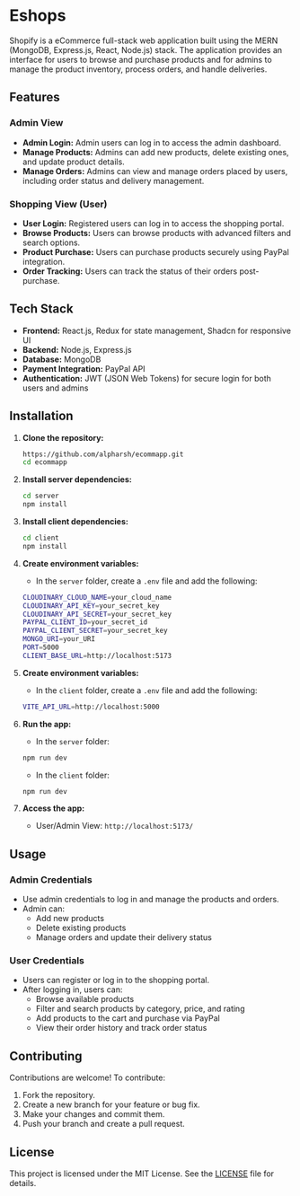 # Eshops

Shopify is a eCommerce full-stack web application built using the MERN (MongoDB, Express.js, React, Node.js) stack. The application provides an interface for users to browse and purchase products and for admins to manage the product inventory, process orders, and handle deliveries.

## Features

### Admin View
- **Admin Login:** Admin users can log in to access the admin dashboard.
- **Manage Products:** Admins can add new products, delete existing ones, and update product details.
- **Manage Orders:** Admins can view and manage orders placed by users, including order status and delivery management.

### Shopping View (User)
- **User Login:** Registered users can log in to access the shopping portal.
- **Browse Products:** Users can browse products with advanced filters and search options.
- **Product Purchase:** Users can purchase products securely using PayPal integration.
- **Order Tracking:** Users can track the status of their orders post-purchase.

## Tech Stack
- **Frontend:** React.js, Redux for state management, Shadcn for responsive UI
- **Backend:** Node.js, Express.js
- **Database:** MongoDB
- **Payment Integration:** PayPal API
- **Authentication:** JWT (JSON Web Tokens) for secure login for both users and admins

## Installation

1. **Clone the repository:**
    ```bash
    https://github.com/alpharsh/ecommapp.git
    cd ecommapp
    ```

2. **Install server dependencies:**
    ```bash
    cd server
    npm install
    ```

3. **Install client dependencies:**
    ```bash
    cd client
    npm install
    ```

4. **Create environment variables:**

    - In the `server` folder, create a `.env` file and add the following:

    ```bash
    CLOUDINARY_CLOUD_NAME=your_cloud_name
    CLOUDINARY_API_KEY=your_secret_key
    CLOUDINARY_API_SECRET=your_secret_key
    PAYPAL_CLIENT_ID=your_secret_id
    PAYPAL_CLIENT_SECRET=your_secret_key
    MONGO_URI=your_URI
    PORT=5000
    CLIENT_BASE_URL=http://localhost:5173
    ```
    
5. **Create environment variables:**

    - In the `client` folder, create a `.env` file and add the following:

    ```bash
    VITE_API_URL=http://localhost:5000
    ```

6. **Run the app:**
    - In the `server` folder:
    ```bash
    npm run dev
    ```

    - In the `client` folder:
    ```bash
    npm run dev
    ```

7. **Access the app:**
   - User/Admin View: `http://localhost:5173/`

## Usage

### Admin Credentials
- Use admin credentials to log in and manage the products and orders.
- Admin can:
  - Add new products
  - Delete existing products
  - Manage orders and update their delivery status

### User Credentials
- Users can register or log in to the shopping portal.
- After logging in, users can:
  - Browse available products
  - Filter and search products by category, price, and rating
  - Add products to the cart and purchase via PayPal
  - View their order history and track order status

## Contributing

Contributions are welcome! To contribute:

1. Fork the repository.
2. Create a new branch for your feature or bug fix.
3. Make your changes and commit them.
4. Push your branch and create a pull request.

## License

This project is licensed under the MIT License. See the [LICENSE](https://github.com/alpharsh/ecommapp?tab=MIT-1-ov-file) file for details.
